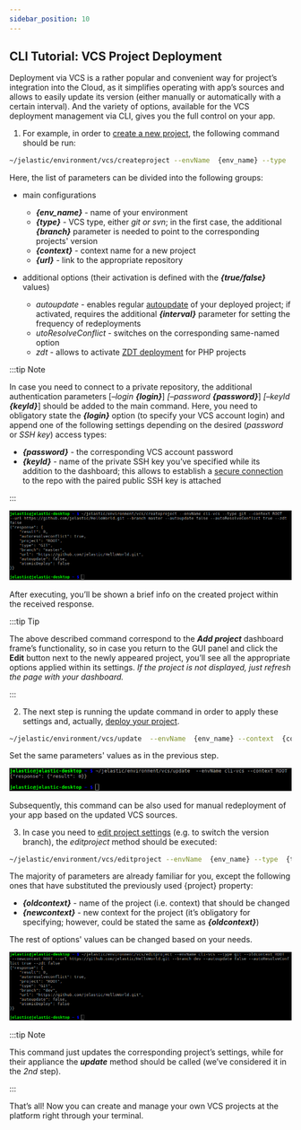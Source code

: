 ```yaml
---
sidebar_position: 10
---
```


## CLI Tutorial: VCS Project Deployment

Deployment via VCS is a rather popular and convenient way for project’s integration into the Cloud, as it simplifies operating with app’s sources and allows to easily update its version (either manually or automatically with a certain interval). And the variety of options, available for the VCS deployment management via CLI, gives you the full control on your app.

1. For example, in order to <u>create a new project</u>, the following command should be run:

```bash
~/jelastic/environment/vcs/createproject --envName  {env_name} --type  {type} --context  {context} --url  {url} [--branch  {branch}] --autoupdate {true/false} [--interval  {interval}] --autoResolveConflict {true/false} --zdt {true/false}
```

Here, the list of parameters can be divided into the following groups:

- main configurations

  - **_{env_name}_** - name of your environment
  - **_{type}_** - VCS type, either _git or svn_; in the first case, the additional **_{branch}_** parameter is needed to point to the corresponding projects' version
  - **_{context}_** - context name for a new project
  - **_{url}_** - link to the appropriate repository

- additional options (their activation is defined with the **_{true/false}_** values)
  - _autoupdate_ - enables regular [autoupdate]( /docs/Deployment/Git%20&%20SVN%20Auto-Deploy/Auto-Deploy%20Overview) of your deployed project; if activated, requires the additional **_{interval}_** parameter for setting the frequency of redeployments
  - _utoResolveConflict_ - switches on the corresponding same-named option
  - _zdt_ - allows to activate [ZDT deployment]( /docs/PHP/ZDT%20Deployment%20for%20PHP) for PHP projects

:::tip Note

In case you need to connect to a private repository, the additional authentication parameters [*–login* ***{login}***] _[–password_ **_{password}_**] _[–keyId_ **_{keyId}_**] should be added to the main command. Here, you need to obligatory state the **_{login}_** option (to specify your VCS account login) and append one of the following settings depending on the desired (_password_ or _SSH key_) access types:

- **_{password}_** - the corresponding VCS account password
- **_{keyId}_** - name of the private SSH key you’ve specified while its addition to the dashboard; this allows to establish a [secure connection]( /docs/Deployment/SSH%20Access%20to%20GIT%20Repository) to the repo with the paired public SSH key is attached

:::

<div style={{
    display:'flex',
    justifyContent: 'center',
    margin: '0 0 1rem 0'
}}>

![Locale Dropdown](./img/VCSProjectDeployment/1.png)

</div>

After executing, you’ll be shown a brief info on the created project within the received response.

:::tip Tip

The above described command correspond to the **_Add project_** dashboard frame’s functionality, so in case you return to the GUI panel and click the **Edit** button next to the newly appeared project, you’ll see all the appropriate options applied within its settings. _If the project is not displayed, just refresh the page with your dashboard._

:::

2. The next step is running the update command in order to apply these settings and, actually, <u>deploy your project</u>.

```bash
~/jelastic/environment/vcs/update  --envName  {env_name} --context  {context}
```

Set the same parameters' values as in the previous step.

<div style={{
    display:'flex',
    justifyContent: 'center',
    margin: '0 0 1rem 0'
}}>

![Locale Dropdown](./img/VCSProjectDeployment/2.png)

</div>

Subsequently, this command can be also used for manual redeployment of your app based on the updated VCS sources.

3. In case you need to <u>edit project settings</u> (e.g. to switch the version branch), the _editproject_ method should be executed:

```bash
~/jelastic/environment/vcs/editproject --envName  {env_name} --type  {type} --oldcontext  {oldcontext} --newcontext  {newcontext} --url  {url} [--branch  {branch}] --autoupdate {true/false} [--interval  {interval}] --autoResolveConflict {true/false} --zdt {true/false}
```

The majority of parameters are already familiar for you, except the following ones that have substituted the previously used {project} property:

- **_{oldcontext}_** - name of the project (i.e. context) that should be changed
- **_{newcontext}_** - new context for the project (it’s obligatory for specifying; however, could be stated the same as **_{oldcontext}_**)

The rest of options' values can be changed based on your needs.

<div style={{
    display:'flex',
    justifyContent: 'center',
    margin: '0 0 1rem 0'
}}>

![Locale Dropdown](./img/VCSProjectDeployment/3.png)

</div>

:::tip Note

This command just updates the corresponding project’s settings, while for their appliance the **_update_** method should be called (we’ve considered it in the _2nd_ step).

:::

That’s all! Now you can create and manage your own VCS projects at the platform right through your terminal.
